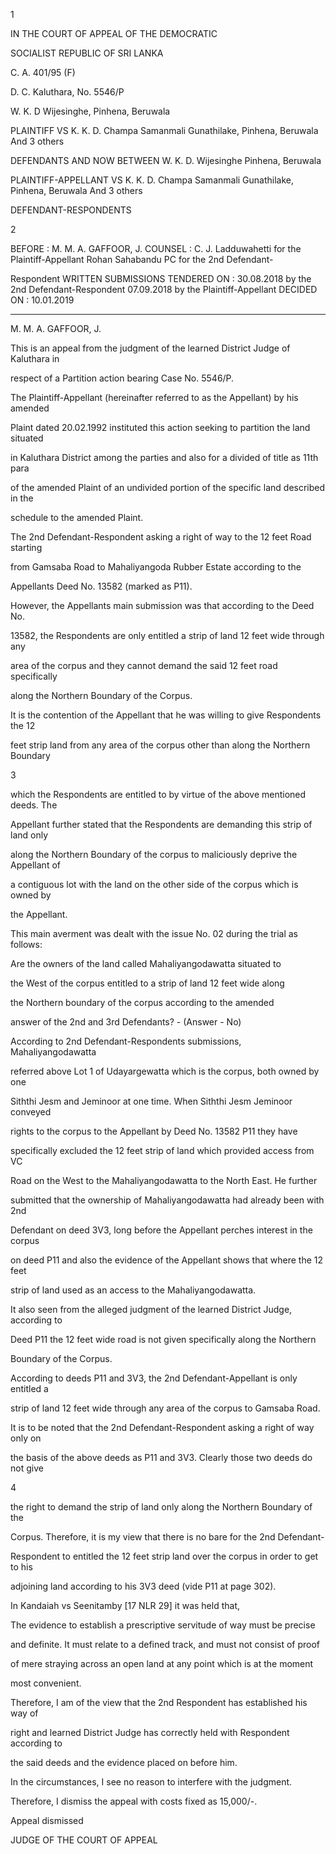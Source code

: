 1

IN THE COURT OF APPEAL OF THE DEMOCRATIC

SOCIALIST REPUBLIC OF SRI LANKA

C. A. 401/95 (F)

D. C. Kaluthara, No. 5546/P

W. K. D Wijesinghe, Pinhena, Beruwala

PLAINTIFF VS K. K. D. Champa Samanmali Gunathilake, Pinhena, Beruwala And 3 others

DEFENDANTS AND NOW BETWEEN W. K. D. Wijesinghe Pinhena, Beruwala

PLAINTIFF-APPELLANT VS K. K. D. Champa Samanmali Gunathilake, Pinhena, Beruwala And 3 others

DEFENDANT-RESPONDENTS

2

BEFORE : M. M. A. GAFFOOR, J. COUNSEL : C. J. Ladduwahetti for the Plaintiff-Appellant Rohan Sahabandu PC for the 2nd Defendant-

Respondent WRITTEN SUBMISSIONS TENDERED ON : 30.08.2018 by the 2nd Defendant-Respondent 07.09.2018 by the Plaintiff-Appellant DECIDED ON : 10.01.2019

*****

M. M. A. GAFFOOR, J.

This is an appeal from the judgment of the learned District Judge of Kaluthara in

respect of a Partition action bearing Case No. 5546/P.

The Plaintiff-Appellant (hereinafter referred to as the Appellant) by his amended

Plaint dated 20.02.1992 instituted this action seeking to partition the land situated

in Kaluthara District among the parties and also for a divided of title as 11th para

of the amended Plaint of an undivided portion of the specific land described in the

schedule to the amended Plaint.

The 2nd Defendant-Respondent asking a right of way to the 12 feet Road starting

from Gamsaba Road to Mahaliyangoda Rubber Estate according to the

Appellants Deed No. 13582 (marked as P11).

However, the Appellants main submission was that according to the Deed No.

13582, the Respondents are only entitled a strip of land 12 feet wide through any

area of the corpus and they cannot demand the said 12 feet road specifically

along the Northern Boundary of the Corpus.

It is the contention of the Appellant that he was willing to give Respondents the 12

feet strip land from any area of the corpus other than along the Northern Boundary

3

which the Respondents are entitled to by virtue of the above mentioned deeds. The

Appellant further stated that the Respondents are demanding this strip of land only

along the Northern Boundary of the corpus to maliciously deprive the Appellant of

a contiguous lot with the land on the other side of the corpus which is owned by

the Appellant.

This main averment was dealt with the issue No. 02 during the trial as follows:

Are the owners of the land called Mahaliyangodawatta situated to

the West of the corpus entitled to a strip of land 12 feet wide along

the Northern boundary of the corpus according to the amended

answer of the 2nd and 3rd Defendants? - (Answer - No)

According to 2nd Defendant-Respondents submissions, Mahaliyangodawatta

referred above Lot 1 of Udayargewatta which is the corpus, both owned by one

Siththi Jesm and Jeminoor at one time. When Siththi Jesm Jeminoor conveyed

rights to the corpus to the Appellant by Deed No. 13582 P11 they have

specifically excluded the 12 feet strip of land which provided access from VC

Road on the West to the Mahaliyangodawatta to the North East. He further

submitted that the ownership of Mahaliyangodawatta had already been with 2nd

Defendant on deed 3V3, long before the Appellant perches interest in the corpus

on deed P11 and also the evidence of the Appellant shows that where the 12 feet

strip of land used as an access to the Mahaliyangodawatta.

It also seen from the alleged judgment of the learned District Judge, according to

Deed P11 the 12 feet wide road is not given specifically along the Northern

Boundary of the Corpus.

According to deeds P11 and 3V3, the 2nd Defendant-Appellant is only entitled a

strip of land 12 feet wide through any area of the corpus to Gamsaba Road.

It is to be noted that the 2nd Defendant-Respondent asking a right of way only on

the basis of the above deeds as P11 and 3V3. Clearly those two deeds do not give

4

the right to demand the strip of land only along the Northern Boundary of the

Corpus. Therefore, it is my view that there is no bare for the 2nd Defendant-

Respondent to entitled the 12 feet strip land over the corpus in order to get to his

adjoining land according to his 3V3 deed (vide P11 at page 302).

In Kandaiah vs Seenitamby [17 NLR 29] it was held that,

The evidence to establish a prescriptive servitude of way must be precise

and definite. It must relate to a defined track, and must not consist of proof

of mere straying across an open land at any point which is at the moment

most convenient.

Therefore, I am of the view that the 2nd Respondent has established his way of

right and learned District Judge has correctly held with Respondent according to

the said deeds and the evidence placed on before him.

In the circumstances, I see no reason to interfere with the judgment.

Therefore, I dismiss the appeal with costs fixed as 15,000/-.

Appeal dismissed

JUDGE OF THE COURT OF APPEAL